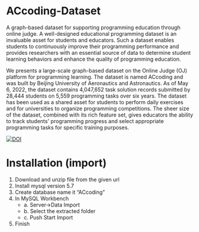 # ACcoding-Dataset

A graph-based dataset for supporting programming education through online judge.
A well-designed educational programming dataset is an invaluable asset for students and educators. Such a dataset enables students to continuously improve their programming performance and provides researchers with an essential source of data to determine student learning behaviors and enhance the quality of programming education.

We presents a large-scale graph-based dataset on the Online Judge (OJ) platform for programming learning. The dataset is named ACcoding and was built by Beijing University of Aeronautics and Astronautics. As of May 6, 2022, the dataset contains 4,047,652 task solution records submitted by 28,444 students on 5,559 programming tasks over six years. The dataset has been used as a shared asset for students to perform daily exercises and for universities to organize programming competitions. The sheer size of the dataset, combined with its rich feature set, gives educators the ability to track students' programming progress and select appropriate programming tasks for specific training purposes.

[![DOI](https://zenodo.org/badge/DOI/10.5281/zenodo.6522395.svg)](https://doi.org/10.5281/zenodo.6522395)

# Installation (import)
1. Download and unzip file from the given url
2. Install mysql version 5.7
3. Create database name it “ACcoding”
4. In MySQL Workbench
    - a. Server->Data Import
    - b. Select the extracted folder
    - c. Push Start Import
5. Finish
